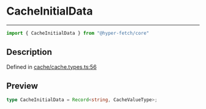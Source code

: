 

# CacheInitialData

<div class="api-docs__separator" data-reactroot="">

---

</div><div class="api-docs__import" data-reactroot="">

```ts
import { CacheInitialData } from "@hyper-fetch/core"
```

</div><div class="api-docs__section">

## Description

</div><div class="api-docs__description"><span class="api-docs__do-not-parse">



</span></div><p class="api-docs__definition">

Defined in [cache/cache.types.ts:56](https://github.com/BetterTyped/hyper-fetch/blob/c746dc1f/packages/core/src/cache/cache.types.ts#L56)

</p><div class="api-docs__section">

## Preview

</div><div class="api-docs__preview type single">

```ts
type CacheInitialData = Record<string, CacheValueType>;
```

</div>